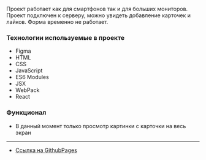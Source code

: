 Проект работает как для смартфонов так и для больших мониторов. Проект подключен к серверу, можно увидеть добавление карточек и лайков.
Форма временно не работает.

### Технологии используемые в проекте
* Figma
* HTML
* CSS
* JavaScript
* ES6 Modules
* JSX
* WebPack
* React

### Функционал

* В данный момент только просмотр картинки с карточки на весь экран

****

* [Ссылка на GithubPages](https://raznex.github.io/mesto/)
